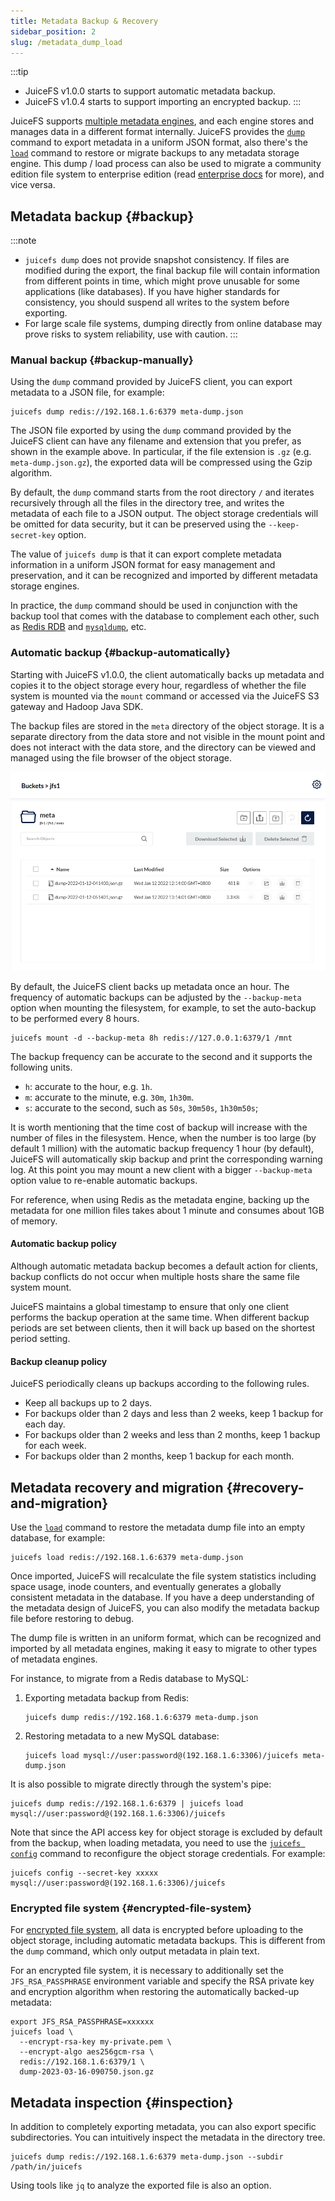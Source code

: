 ```yaml
---
title: Metadata Backup & Recovery
sidebar_position: 2
slug: /metadata_dump_load
---
```


:::tip

- JuiceFS v1.0.0 starts to support automatic metadata backup.
- JuiceFS v1.0.4 starts to support importing an encrypted backup.
:::

JuiceFS supports [multiple metadata engines](../reference/how_to_set_up_metadata_engine.md), and each engine stores and manages data in a different format internally. JuiceFS provides the [`dump`](../reference/command_reference.md#dump) command to export metadata in a uniform JSON format, also there's the [`load`](../reference/command_reference.md#load) command to restore or migrate backups to any metadata storage engine. This dump / load process can also be used to migrate a community edition file system to enterprise edition (read [enterprise docs](https://juicefs.com/docs/cloud/metadata_dump_load) for more), and vice versa.

## Metadata backup {#backup}

:::note

* `juicefs dump` does not provide snapshot consistency. If files are modified during the export, the final backup file will contain information from different points in time, which might prove unusable for some applications (like databases). If you have higher standards for consistency, you should suspend all writes to the system before exporting.
* For large scale file systems, dumping directly from online database may prove risks to system reliability, use with caution.
:::

### Manual backup {#backup-manually}

Using the `dump` command provided by JuiceFS client, you can export metadata to a JSON file, for example:

```shell
juicefs dump redis://192.168.1.6:6379 meta-dump.json
```

The JSON file exported by using the `dump` command provided by the JuiceFS client can have any filename and extension that you prefer, as shown in the example above. In particular, if the file extension is `.gz` (e.g. `meta-dump.json.gz`), the exported data will be compressed using the Gzip algorithm.

By default, the `dump` command starts from the root directory `/` and iterates recursively through all the files in the directory tree, and writes the metadata of each file to a JSON output. The object storage credentials will be omitted for data security, but it can be preserved using the `--keep-secret-key` option.

The value of `juicefs dump` is that it can export complete metadata information in a uniform JSON format for easy management and preservation, and it can be recognized and imported by different metadata storage engines.

In practice, the `dump` command should be used in conjunction with the backup tool that comes with the database to complement each other, such as [Redis RDB](https://redis.io/topics/persistence#backing-up-redis-data) and [`mysqldump`](https://dev.mysql.com/doc/mysql-backup-excerpt/5.7/en/mysqldump-sql-format.html), etc.

### Automatic backup {#backup-automatically}

Starting with JuiceFS v1.0.0, the client automatically backs up metadata and copies it to the object storage every hour, regardless of whether the file system is mounted via the `mount` command or accessed via the JuiceFS S3 gateway and Hadoop Java SDK.

The backup files are stored in the `meta` directory of the object storage. It is a separate directory from the data store and not visible in the mount point and does not interact with the data store, and the directory can be viewed and managed using the file browser of the object storage.

![meta-auto-backup-list](../images/meta-auto-backup-list.png)

By default, the JuiceFS client backs up metadata once an hour. The frequency of automatic backups can be adjusted by the `--backup-meta` option when mounting the filesystem, for example, to set the auto-backup to be performed every 8 hours.

```shell
juicefs mount -d --backup-meta 8h redis://127.0.0.1:6379/1 /mnt
```

The backup frequency can be accurate to the second and it supports the following units.

- `h`: accurate to the hour, e.g. `1h`.
- `m`: accurate to the minute, e.g. `30m`, `1h30m`.
- `s`: accurate to the second, such as `50s`, `30m50s`, `1h30m50s`;

It is worth mentioning that the time cost of backup will increase with the number of files in the filesystem. Hence, when the number is too large (by default 1 million) with the automatic backup frequency 1 hour (by default), JuiceFS will automatically skip backup and print the corresponding warning log. At this point you may mount a new client with a bigger `--backup-meta` option value to re-enable automatic backups.

For reference, when using Redis as the metadata engine, backing up the metadata for one million files takes about 1 minute and consumes about 1GB of memory.

#### Automatic backup policy

Although automatic metadata backup becomes a default action for clients, backup conflicts do not occur when multiple hosts share the same file system mount.

JuiceFS maintains a global timestamp to ensure that only one client performs the backup operation at the same time. When different backup periods are set between clients, then it will back up based on the shortest period setting.

#### Backup cleanup policy

JuiceFS periodically cleans up backups according to the following rules.

- Keep all backups up to 2 days.
- For backups older than 2 days and less than 2 weeks, keep 1 backup for each day.
- For backups older than 2 weeks and less than 2 months, keep 1 backup for each week.
- For backups older than 2 months, keep 1 backup for each month.

## Metadata recovery and migration {#recovery-and-migration}

Use the [`load`](../reference/command_reference.md#load) command to restore the metadata dump file into an empty database, for example:

```shell
juicefs load redis://192.168.1.6:6379 meta-dump.json
```

Once imported, JuiceFS will recalculate the file system statistics including space usage, inode counters, and eventually generates a globally consistent metadata in the database. If you have a deep understanding of the metadata design of JuiceFS, you can also modify the metadata backup file before restoring to debug.

The dump file is written in an uniform format, which can be recognized and imported by all metadata engines, making it easy to migrate to other types of metadata engines.

For instance, to migrate from a Redis database to MySQL:

1. Exporting metadata backup from Redis:

   ```shell
   juicefs dump redis://192.168.1.6:6379 meta-dump.json
   ```

1. Restoring metadata to a new MySQL database:

   ```shell
   juicefs load mysql://user:password@(192.168.1.6:3306)/juicefs meta-dump.json
   ```

It is also possible to migrate directly through the system's pipe:

```shell
juicefs dump redis://192.168.1.6:6379 | juicefs load mysql://user:password@(192.168.1.6:3306)/juicefs
```

Note that since the API access key for object storage is excluded by default from the backup, when loading metadata, you need to use the [`juicefs config`](../reference/command_reference.md#config) command to reconfigure the object storage credentials. For example:

```shell
juicefs config --secret-key xxxxx mysql://user:password@(192.168.1.6:3306)/juicefs
```

### Encrypted file system {#encrypted-file-system}

For [encrypted file system](../security/encryption.md), all data is encrypted before uploading to the object storage, including automatic metadata backups. This is different from the `dump` command, which only output metadata in plain text.

For an encrypted file system, it is necessary to additionally set the `JFS_RSA_PASSPHRASE` environment variable and specify the RSA private key and encryption algorithm when restoring the automatically backed-up metadata:

```shell
export JFS_RSA_PASSPHRASE=xxxxxx
juicefs load \
  --encrypt-rsa-key my-private.pem \
  --encrypt-algo aes256gcm-rsa \
  redis://192.168.1.6:6379/1 \
  dump-2023-03-16-090750.json.gz
```

## Metadata inspection {#inspection}

In addition to completely exporting metadata, you can also export specific subdirectories. You can intuitively inspect the metadata in the directory tree.

```shell
juicefs dump redis://192.168.1.6:6379 meta-dump.json --subdir /path/in/juicefs
```

Using tools like `jq` to analyze the exported file is also an option.
